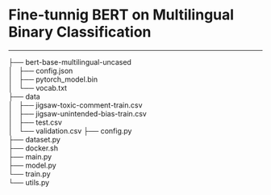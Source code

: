 # Fine-tunnig BERT on Multilingual Binary Classification
---

├── bert-base-multilingual-uncased      
│   ├── config.json      
│   ├── pytorch_model.bin      
│   └── vocab.txt      
├── data      
│   ├── jigsaw-toxic-comment-train.csv      
│   ├── jigsaw-unintended-bias-train.csv      
│   ├── test.csv      
│   └── validation.csv 
├── config.py      
├── dataset.py      
├── docker.sh      
├── main.py      
├── model.py      
└── train.py      
└── utils.py       